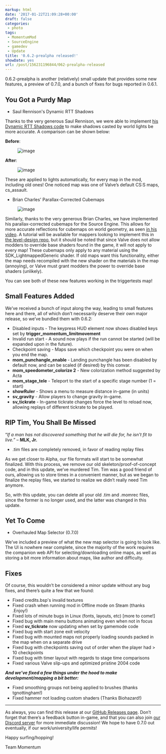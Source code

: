 ```yaml
---
markup: html
date: '2017-01-22T21:09:28+00:00'
draft: false
categories:
 - photo
tags: 
 - MomentumMod
 - SourceEngine
 - gamedev
 - Update
title: '0.6.2-prealpha released!'
showDate: yes
url: /post/156231196844/062-prealpha-released
---
```


<p>0.6.2-prealpha is another (relatively) small update that provides some new features, a preview of 0.7.0, and a bunch of fixes for bugs reported in 0.6.1.<br></p><h2><b>You Got a Purdy Map</b></h2><ul><li>Saul Rennison's Dynamic RTT Shadows<br></li></ul><p>Thanks to the very generous Saul Rennison, we were able to implement <a href="https://developer.valvesoftware.com/wiki/Dynamic_RTT_shadow_angles_in_Source_2007">his Dynamic RTT Shadows code</a> to make shadows casted by world lights be more accurate. A comparison can be shown below:</p><p><b>Before</b>:</p><figure data-orig-width="1600" data-orig-height="900" class="tmblr-full"><img src="https://68.media.tumblr.com/820ba8ba4c1bc9daa855f0ea074824ed/tumblr_inline_ok796aFqXa1u33hai_540.png" alt="image" data-orig-width="1600" data-orig-height="900"></figure><p><b>After</b>:</p><figure data-orig-width="1600" data-orig-height="900" class="tmblr-full"><img src="https://68.media.tumblr.com/82bdf9b5627d3b80af34ef57b2486c8b/tumblr_inline_ok7972HLnk1u33hai_540.png" alt="image" data-orig-width="1600" data-orig-height="900"></figure><p>These are applied to lights automatically, for every map in the mod, including old ones! One noticed map was one of Valve’s default CS:S maps, cs_assault.</p><ul><li>Brian Charles' Parallax-Corrected Cubemaps</li></ul><figure data-orig-width="445" data-orig-height="250" class="tmblr-full"><img src="https://68.media.tumblr.com/930ae08ad60e2774ba2e177ad03d64f4/tumblr_inline_ok798igzs11u33hai_500.gif" alt="image" data-orig-width="445" data-orig-height="250"></figure><p>Similarly, thanks to the very generous Brian Charles, we have implemented his parallax-corrected cubemaps for the Source Engine. This allows for more accurate reflections for cubemaps on world geometry, as seen <a href="https://www.youtube.com/watch?v=ZH6s1hbwoQQ">in his video</a>. A tutorial will be available for mappers looking to implement this in <a href="https://github.com/momentum-mod/level-design">the level-design repo</a>, but it should be noted that since Valve does not allow modders to override base shaders found in the game, it will not apply to every map! These cubemaps only apply to any material using the SDK_LightmappedGeneric shader. If old maps want this functionality, either the map needs recompiled with the new shader on the materials in the map (annoying), or Valve must grant modders the power to override base shaders (unlikely).</p><p>You can see both of these new features working in the triggertests map!</p><h2><b>Small Features Added</b></h2><p>We’ve received a bunch of input along the way, leading to small features here and there, all of which don’t necessarily deserve their own major release, so we’ve bundled them with 0.6.2:</p><ul><li>Disabled inputs - The keypress HUD element now shows disabled keys set by <b>trigger_momentum_limitmovement</b><br></li><li>Invalid run start - A sound now plays if the run cannot be started (will be expanded upon in the future).</li><li>Checkpoint saving - Maps save which checkpoint you were on when you end the map.</li><li><b>mom_punchangle_enable </b>- Landing punchangle has been disabled by default now, and can be scaled (if desired) by this convar.</li><li><b>mom_speedometer_colorize 2</b> - New colorization method suggested by Acta</li><li><b>mom_stage_tele</b> - Teleport to the start of a specific stage number (1 = start)</li><li><b>showRuler</b> - Shows a menu to measure distance in-game (in units)</li><li><b>sv_gravity</b> - Allow players to change gravity in-game.</li><li><b>sv_tickrate</b> - In-game tickrate changes force the level to reload now, allowing replays of different tickrate to be played.</li></ul><h2><b>RIP Tim, You Shall Be Missed</b></h2><p>“<i>If a man has not discovered something that he will die for, he isn't fit to live.</i>” – <b>MLK, Jr.</b></p><ul><li>.tim files are completely removed, in favor of reading replay files<br></li></ul><p>As we get closer to Alpha, our file formats will start to be somewhat finalized. With this process, we remove our old skeleton/proof-of-concept code, and in this update, we’ve murdered Tim. Tim was a good friend of ours, allowing us to store times in a convenient manner, but as we began to finalize the replay files, we started to realize we didn’t really need Tim anymore. </p><p>So, with this update, you can delete all your old .tim and .momrec files, since the former is no longer used, and the latter was changed in this update.</p><h2><b>Yet To Come</b></h2><ul><li>Overhauled Map Selector (0.7.0)<br></li></ul><p>We’ve included a preview of what the new map selector is going to look like. The UI is nowhere near complete, since the majority of the work requires the companion web API for selecting/downloading online maps, as well as storing a bit more information about maps, like author and difficulty.</p><h2><b>Fixes</b></h2><p>Of course, this wouldn’t be considered a minor update without any bug fixes, and there’s quite a few that we found:</p><ul><li>Fixed credits.bsp's invalid textures</li><li>Fixed crash when running mod in Offline mode on Steam (thanks .Enjoy!)</li><li>Fixed lots of minute bugs in Linux (fonts, layouts, etc) [more to come!]</li><li>Fixed bug with main menu buttons animating even when not in focus</li><li>Fixed <b>sv_tickrate</b> now updating when set by gamemode code</li><li>Fixed bug with start zone exit velocity</li><li>Fixed bug with mounted maps not properly loading sounds packed in the map when on a separate drive</li><li>Fixed bug with checkpoints saving out of order when the player had &gt; 10 checkpoints</li><li>Fixed bug with timer layout with regards to stage time comparisons</li><li>Fixed various Valve slip-ups and optimized pristine 2004 code</li></ul><p><i><b>And we’ve fixed a few things under the hood to make development/mapping a bit better:</b></i></p><ul><li>Fixed smoothing groups not being applied to brushes (thanks tgnottingham!)</li><li>Fixed hammer not loading custom shaders (Thanks Biohazard!)</li></ul><hr><p>As always, you can find this release at our <a href="https://github.com/momentum-mod/game/releases">GitHub Releases page</a>. Don’t forget that there’s a feedback button in-game, and that you can also join <a href="https://discord.gg/wQWkRb6">our Discord server</a> for more immediate discussion! We hope to have 0.7.0 out eventually, if our work/university/life permits!</p><p>Happy surfing/hopping!</p><p>Team Momentum</p>